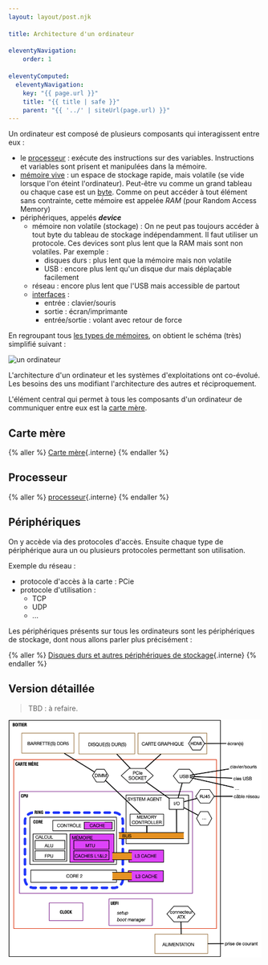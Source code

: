 ```yaml
---
layout: layout/post.njk

title: Architecture d'un ordinateur

eleventyNavigation:
    order: 1

eleventyComputed:
  eleventyNavigation:
    key: "{{ page.url }}"
    title: "{{ title | safe }}"
    parent: "{{ '../' | siteUrl(page.url) }}"
---
```


Un ordinateur est composé de plusieurs composants qui interagissent entre eux :

- le [processeur](https://fr.wikipedia.org/wiki/Processeur) : exécute des instructions sur des variables. Instructions et variables sont prisent et manipulées dans la mémoire.
- [mémoire vive](https://fr.wikipedia.org/wiki/M%C3%A9moire_vive) : un espace de stockage rapide, mais volatile (se vide lorsque l'on éteint l'ordinateur). Peut-être vu comme un grand tableau ou chaque case est un [byte](https://fr.wikipedia.org/wiki/Byte). Comme on peut accéder à tout élément sans contrainte, cette mémoire est appelée *RAM* (pour Random Access Memory)
- périphériques, appelés ***device***
  - mémoire non volatile (stockage) : On ne peut pas toujours accéder à tout byte du tableau de stockage indépendamment. Il faut utiliser un protocole. Ces devices sont plus lent que la RAM mais sont non volatiles. Par exemple :
    - disques durs : plus lent que la mémoire mais non volatile
    - USB : encore plus lent qu'un disque dur mais déplaçable facilement
  - réseau : encore plus lent que l'USB mais accessible de partout
  - [interfaces](https://fr.wikipedia.org/wiki/Interactions_homme-machine) :
    - entrée : clavier/souris
    - sortie : écran/imprimante
    - entrée/sortie : volant avec retour de force

En regroupant tous [les types de mémoires](https://fr.wikipedia.org/wiki/M%C3%A9moire_(informatique)), on obtient le schéma (très) simplifié suivant :

![un ordinateur](./schema-ordinateur.png)

L'architecture d'un ordinateur et les systèmes d'exploitations ont co-évolué. Les besoins des uns modifiant l'architecture des autres et réciproquement.

L'élément central qui permet à tous les composants d'un ordinateur de communiquer entre eux est la [carte mère](https://fr.wikipedia.org/wiki/Carte_m%C3%A8re).

## Carte mère

{% aller %}
[Carte mère](./carte-mère){.interne}
{% endaller %}

## Processeur

{% aller %}
[processeur](./processeur){.interne}
{% endaller %}

## Périphériques

On y accède via des protocoles d'accès. Ensuite chaque type de périphérique aura un ou plusieurs protocoles permettant son utilisation.

Exemple du réseau :

- protocole d'accès à la carte : PCie
- protocole d'utilisation :
  - TCP
  - UDP
  - ...

Les périphériques présents sur tous les ordinateurs sont les périphériques de stockage, dont nous allons parler plus précisément :

{% aller %}
[Disques durs et autres périphériques de stockage](./device-stockage){.interne}
{% endaller %}

## Version détaillée

> TBD : à refaire.

![schéma détaillé](schéma-détaillé-ordinateur.png)
